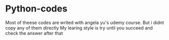 # Python-codes
Most of theese codes are writed with angela yu's udemy course. 
But i didnt copy any of them directly
My learing style is try until you succeed and check the answer after that
